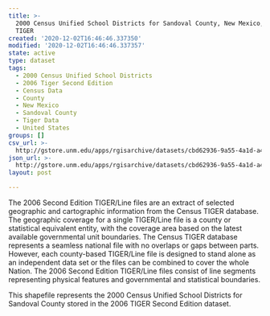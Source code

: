 ```yaml
---
title: >-
  2000 Census Unified School Districts for Sandoval County, New Mexico, 2006se
  TIGER
created: '2020-12-02T16:46:46.337350'
modified: '2020-12-02T16:46:46.337357'
state: active
type: dataset
tags:
  - 2000 Census Unified School Districts
  - 2006 Tiger Second Edition
  - Census Data
  - County
  - New Mexico
  - Sandoval County
  - Tiger Data
  - United States
groups: []
csv_url: >-
  http://gstore.unm.edu/apps/rgisarchive/datasets/cbd62936-9a55-4a1d-a4bb-b05e11e16265/tgr2006se_sand_sduni00.derived.csv
json_url: >-
  http://gstore.unm.edu/apps/rgisarchive/datasets/cbd62936-9a55-4a1d-a4bb-b05e11e16265/tgr2006se_sand_sduni00.derived.json
layout: post

---
```

The 2006 Second Edition TIGER/Line files are an extract of selected geographic and cartographic information from the Census TIGER database.  The geographic coverage for a single TIGER/Line file is a county or statistical equivalent entity, with the coverage area based on the latest available governmental unit boundaries. The Census TIGER database represents a seamless national file with no overlaps or gaps between parts.  However, each county-based TIGER/Line file is designed to stand alone as an independent data set or the files can be combined to cover the whole Nation.  The 2006 Second Edition  TIGER/Line files consist of line segments representing physical features and governmental and statistical boundaries.  

This shapefile represents the 2000 Census Unified School Districts for Sandoval County stored in the 2006 TIGER Second Edition dataset.
